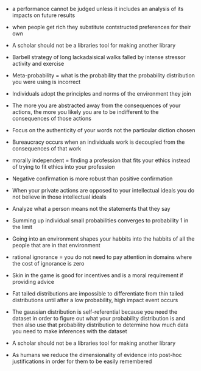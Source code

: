 - a performance cannot be judged unless it includes an analysis of its impacts on future results
- when people get rich they substitute contstructed preferences for their own

- A scholar should not be a libraries tool for making another library
- Barbell strategy of long lackadaisical walks falled by intense stressor activity and exercise
- Meta-probability = what is the probability that the probability distribution you were using is incorrect


- Individuals adopt the principles and norms of the environment they join
- The more you are abstracted away from the consequences of your actions, the more you likely you are to be indifferent to the consequences of those actions

- Focus on the authenticity of your words not the particular diction chosen
- Bureaucracy occurs when an individuals work is decoupled from the consequences of that work
- morally independent = finding a profession that fits your ethics instead of trying to fit ethics into your profession 
- Negative confirmation is more robust than positive confirmation


- When your private actions are opposed to your intellectual ideals you do not believe in those intellectual ideals
- Analyze what a person means not the statements that they say
- Summing up individual small probabilities converges to probability 1 in the limit 
- Going into an environment shapes your habbits into the habbits of all the people that are in that environment


- rational ignorance = you do not need to pay attention in domains where the cost of ignorance is zero

- Skin in the game is good for incentives and is a moral requirement if providing advice

- Fat tailed distributions are impossible to differentiate from thin tailed distributions until after a low probability, high impact event occurs

- The gaussian distribution is self-referential because you need the dataset in order to figure out what your probability distribution is and then also use that probability distribution to determine how much data you need to make inferences with the dataset

- A scholar should not be a libraries tool for making another library

- As humans we reduce the dimensionality of evidence into post-hoc justifications in order for them to be easily remembered